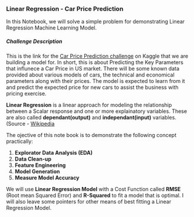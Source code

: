 ### Linear Regression - Car Price Prediction

In this Notebook, we will solve a simple problem for demonstrating Linear Regression Machine Learning Model. 

##### Challenge Description
This is the link for the [Car Price Prediction challenge](https://www.kaggle.com/hellbuoy/car-price-prediction) on Kaggle that we are building a model for. In short, this is about Predicting the Key Parameters that influnece a Car Price in US market. There will be some known data provided about various models of cars, the technical and economical parameters along with their prices. The model is expected to learn from it and predict the expected price for new cars to assist the business with pricing exercise.

**Linear Regression** is a linear approach for modeling the relationship between a Scalar response and one or more explainatory variables. These are also called **dependant(output)** and **independant(input)** variables. (Source - [Wikipedia](https://en.wikipedia.org/wiki/Linear_regression)

The ojective of this note book is to demonstrate the following concept practically:
1. **Explorator Data Analysis (EDA)**
2. **Data Clean-up**
3. **Feature Engineering**
4. **Model Generation**
5. **Measure Model Accuracy**

We will use **Linear Regression Model** with a Cost Function called **RMSE** (Root mean Squared Error) and **R-Squared** to fit a model that is optimal. I will also leave some pointers for other means of best fitting a Linear Regression Model.

